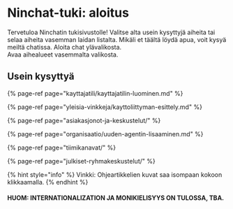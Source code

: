 # Ninchat-tuki: aloitus

Tervetuloa Ninchatin tukisivustolle! Valitse alta usein kysyttyjä aiheita tai selaa aiheita vasemman laidan listalta. Mikäli et täältä löydä apua, voit kysyä meiltä chatissa. Aloita chat ylävalikosta.  
Avaa aihealueet vasemmalta valikosta.

## Usein kysyttyä

{% page-ref page="kayttajatili/kayttajatilin-luominen.md" %}

{% page-ref page="yleisia-vinkkeja/kayttoliittyman-esittely.md" %}

{% page-ref page="asiakasjonot-ja-keskustelut/" %}

{% page-ref page="organisaatio/uuden-agentin-lisaaminen.md" %}

{% page-ref page="tiimikanavat/" %}

{% page-ref page="julkiset-ryhmakeskustelut/" %}

{% hint style="info" %}
Vinkki: Ohjeartikkelien kuvat saa isompaan kokoon klikkaamalla.
{% endhint %}

#### HUOM: INTERNATIONALIZATION JA MONIKIELISYYS ON TULOSSA, TBA.



